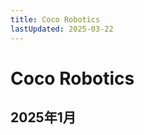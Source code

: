 ```yaml
---
title: Coco Robotics
lastUpdated: 2025-03-22
---
```


<script setup>
import jobRecruiterInformation from './data/coco-robotics.json'

</script>

# Coco Robotics

## 2025年1月



<JobRecruiterInformationTable
  :recruiterName="jobRecruiterInformation.recruiterName"
  :recruiterEmail="jobRecruiterInformation.recruiterEmail"
  :company="jobRecruiterInformation.company"
  :jobTitle="jobRecruiterInformation.jobTitle"
  :team="jobRecruiterInformation.team"
  :bookingLink="jobRecruiterInformation.bookingLink"
  :emailContent="jobRecruiterInformation.emailContent"
/>
